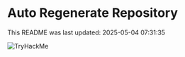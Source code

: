 # Auto Regenerate Repository

This README was last updated: 2025-05-04 07:31:35

 ![TryHackMe](https://tryhackme.com/badge/533634)